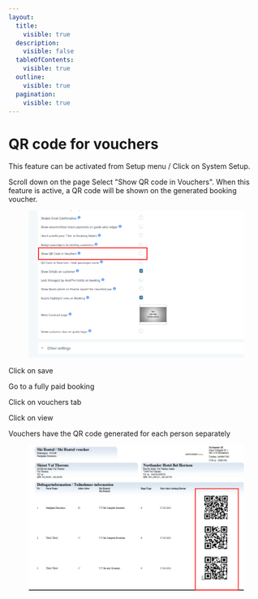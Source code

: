 ```yaml
---
layout:
  title:
    visible: true
  description:
    visible: false
  tableOfContents:
    visible: true
  outline:
    visible: true
  pagination:
    visible: true
---
```


# QR code for vouchers

This feature can be activated from Setup menu / Click on System Setup.&#x20;

Scroll down on the page Select "Show QR code in Vouchers". When this feature is active, a QR code will be shown on the generated booking voucher.&#x20;

<figure><img src="../../.gitbook/assets/image (9).png" alt=""><figcaption></figcaption></figure>

Click on save&#x20;

Go to a fully paid booking&#x20;

Click on vouchers tab&#x20;

Click on view&#x20;

Vouchers have the QR code generated for each person separately

<figure><img src="../../.gitbook/assets/image (1) (1) (1).png" alt=""><figcaption></figcaption></figure>
